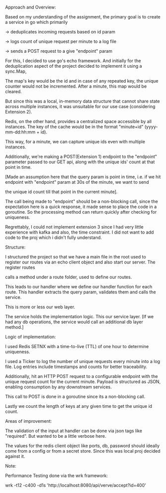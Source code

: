 Approach and Overview:

Based on my understanding of the assignment, the primary goal is to create a service in go which primarily

-> deduplicates incoming requests based on id param

-> logs count of unique request per minute to a log file

-> sends a POST request to a give "endpoint" param

For this, I decided to use go's echo framework. And initially for the deduplication aspect of the project decided to implement it using a sync.Map,

The map's key would be the id and in case of any repeated key, the unique counter would not be incremented. After a minute, this map would be cleared.

But since this was a local, in-memory data structure that cannot share state across multiple instances, it was unsuitable for our use case (considering Extension 2).

Redis, on the other hand, provides a centralized space accessible by all instances. The key of the cache would be in the format "minute+id" (yyyy-mm-dd:hh:mm + id).

This way, for a minute, we can capture unique ids even with multiple instances.

Additionally, we're making a POST(Extension 1) endpoint to the "endpoint" parameter passed to our GET api, along with the unique ids' count at that point in time.

[Made an assumption here that the query param is point in time, i.e. if we hit endpoint with "endpoint" param at 30s of the minute, we want to send

the unique id count till that point in the current minute].

The call being made to "endpoint" should be a non-blocking call, since the expectation here is a quick response, it made sense to place the code in a goroutine. So the processing method can return quickly after checking for uniqueness.

Regrettably, I could not implement extension 3 since I had very little experience with kafka and also, the time constraint. I did not want to add code to the proj which i didn't fully understand.

Structure:

I structured the project so that we have a main file in the root used to register our routes via an echo client object and also start our server. The register routes

calls a method under a route folder, used to define our routes.

This leads to our handler where we define our handler function for each route. This handler extracts the query param, validates them and calls the service.

This is more or less our web layer.

The service holds the implementation logic. This our service layer. [If we had any db operations, the service would call an additional db layer method.]

Logic of implementation:

I used Redis SETNX with a time-to-live (TTL) of one hour to determine uniqueness.

I used a Ticker to log the number of unique requests every minute into a log file. Log entries include timestamps and counts for better traceability.

Additionally, hit an HTTP POST request to a configurable endpoint with the unique request count for the current minute. Payload is structured as JSON, enabling consumption by any downstream services.

This call to POST is done in a goroutine since its a non-blocking call.

Lastly we count the length of keys at any given time to get the unique id count.

Areas of improvement:

The validation of the input at handler can be done via json tags like "required". But wanted to be a little verbose here.

The values for the redis client object like ports, db, password should ideally come from a config or from a secret store. Since this was local proj decided against it.

Note:

Performance Testing done via the wrk framework:

wrk -t12 -c400 -d1s 'http://localhost:8080/api/verve/accept?id=400'